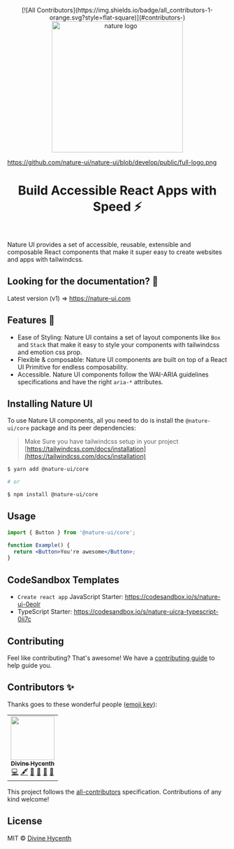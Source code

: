 <p align="center">
<!-- ALL-CONTRIBUTORS-BADGE:START - Do not remove or modify this section -->
[![All Contributors](https://img.shields.io/badge/all_contributors-1-orange.svg?style=flat-square)](#contributors-)
<!-- ALL-CONTRIBUTORS-BADGE:END -->
  <a href="https://github.com/nature-ui/nature-ui">
    <img src="https://github.com/nature-ui/nature-ui/blob/develop/public/full-logo.png?raw=true" alt="nature logo" width="300" />
  </a>
</p>

<https://github.com/nature-ui/nature-ui/blob/develop/public/full-logo.png>

<h1 align="center">Build Accessible React Apps with Speed ⚡️</h1>

<br>
<!-- 
<p align="center">
  <img alt="Bundle Size" src="https://badgen.net/bundlephobia/minzip/@chakra-ui/react"/>
  <img alt="Language grade: JavaScript" src="https://img.shields.io/lgtm/grade/javascript/g/chakra-ui/chakra-ui.svg?logo=lgtm&logoWidth=18"/>
  <img alt="MIT License" src="https://img.shields.io/github/license/chakra-ui/chakra-ui"/>
  <img alt="NPM Downloads" src="https://img.shields.io/npm/dm/@chakra-ui/react.svg?style=flat"/>
  <img alt="Github Stars" src="https://badgen.net/github/stars/chakra-ui/chakra-ui" />
  <a href="https://discord.gg/yxpPm4q">
    <img alt="Discord" src="https://img.shields.io/discord/660863154703695893.svg?label=&logo=discord&logoColor=ffffff&color=7389D8&labelColor=6A7EC2" />
  </a>
</p>
<br /> -->

Nature UI provides a set of accessible, reusable, extensible and composable
React components that make it super easy to create websites and apps with
tailwindcss.

## Looking for the documentation? 📝

Latest version (v1) => <https://nature-ui.com>

## Features 🚀

- Ease of Styling: Nature UI contains a set of layout components like `Box` and
  `Stack` that make it easy to style your components with tailwindcss and
  emotion css prop.
- Flexible & composable: Nature UI components are built on top of a React UI
  Primitive for endless composability.
- Accessible. Nature UI components follow the WAI-ARIA guidelines specifications
  and have the right `aria-*` attributes.

## Installing Nature UI

To use Nature UI components, all you need to do is install the `@nature-ui/core`
package and its peer dependencies:

> Make Sure you have tailwindcss setup in your project
> [https://tailwindcss.com/docs/installation](https://tailwindcss.com/docs/installation)

```sh
$ yarn add @nature-ui/core

# or

$ npm install @nature-ui/core
```

## Usage

```jsx
import { Button } from '@nature-ui/core';

function Example() {
  return <Button>You're awesome</Button>;
}
```

## CodeSandbox Templates

- `Create react app` JavaScript Starter:
  <https://codesandbox.io/s/nature-ui-0eolr>
- TypeScript Starter: <https://codesandbox.io/s/nature-uicra-typescript-0ii7c>

## Contributing

Feel like contributing? That's awesome! We have a
[contributing guide](./CONTRIBUTING.md) to help guide you.

## Contributors ✨

Thanks goes to these wonderful people
([emoji key](https://allcontributors.org/docs/en/emoji-key)):

<!-- ALL-CONTRIBUTORS-LIST:START - Do not remove or modify this section -->
<!-- prettier-ignore-start -->
<!-- markdownlint-disable -->
<table>
  <tr>
    <td align="center"><a href="https://divinehycenth.com/"><img src="https://avatars.githubusercontent.com/u/49137104?v=4?s=100" width="100px;" alt=""/><br /><sub><b>Divine Hycenth</b></sub></a><br /><a href="https://github.com/DNature/nature-ui/commits?author=DNature" title="Code">💻</a> <a href="#content-DNature" title="Content">🖋</a> <a href="#design-DNature" title="Design">🎨</a> <a href="https://github.com/DNature/nature-ui/commits?author=DNature" title="Documentation">📖</a> <a href="#maintenance-DNature" title="Maintenance">🚧</a> <a href="#talk-DNature" title="Talks">📢</a></td>
  </tr>
</table>

<!-- markdownlint-restore -->
<!-- prettier-ignore-end -->

<!-- ALL-CONTRIBUTORS-LIST:END -->

This project follows the
[all-contributors](https://github.com/all-contributors/all-contributors)
specification. Contributions of any kind welcome!

## License

MIT © [Divine Hycenth](https://github.com/dnature)
